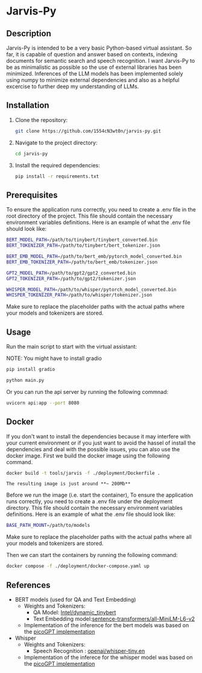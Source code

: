 # Jarvis-Py

## Description

Jarvis-Py is intended to be a very basic Python-based virtual assistant. So far, it is capable of question and answer based on contexts, indexing documents for semantic search and speech recognition. I want Jarvis-Py to be as minimalistic as possible so the use of external libraries has been minimized. Inferences of the LLM models has been implemented solely using numpy to minimize external dependencies and also as a helpful excercise to further deep my understanding of LLMs.

## Installation

1. Clone the repository:
   ```bash
   git clone https://github.com/1554cN3wt0n/jarvis-py.git
   ```
2. Navigate to the project directory:
   ```bash
   cd jarvis-py
   ```
3. Install the required dependencies:
   ```bash
   pip install -r requirements.txt
   ```

## Prerequisites

To ensure the application runs correctly, you need to create a .env file in the root directory of the project. This file should contain the necessary environment variables definitions. Here is an example of what the .env file should look like:

```sh
BERT_MODEL_PATH=/path/to/tinybert/tinybert_converted.bin
BERT_TOKENIZER_PATH=/path/to/tinybert/bert_tokenizer.json

BERT_EMB_MODEL_PATH=/path/to/bert_emb/pytorch_model_converted.bin
BERT_EMB_TOKENIZER_PATH=/path/to/bert_emb/tokenizer.json

GPT2_MODEL_PATH=/path/to/gpt2/gpt2_converted.bin
GPT2_TOKENIZER_PATH=/path/to/gpt2/tokenizer.json

WHISPER_MODEL_PATH=/path/to/whisper/pytorch_model_converted.bin
WHISPER_TOKENIZER_PATH=/path/to/whisper/tokenizer.json
```

Make sure to replace the placeholder paths with the actual paths where your models and tokenizers are stored.

## Usage

Run the main script to start with the virtual assistant:

NOTE: You might have to install gradio

```sh
pip install gradio
```

```bash
python main.py
```

Or you can run the api server by running the following commnad:

```sh
uvicorn api:app --port 8080
```

## Docker

If you don't want to install the dependencies because it may interfere with your current environment or if you just want to avoid the hassel of install the dependencies and deal with the possible issues, you can also use the docker image. First we build the docker image using the following command.

```sh
docker build -t tools/jarvis -f ./deployment/Dockerfile .
```

`The resulting image is just around **~ 200Mb**`

Before we run the image (i.e. start the container), To ensure the application runs correctly, you need to create a .env file under the deployment directory. This file should contain the necessary environment variables definitions. Here is an example of what the .env file should look like:

```sh
BASE_PATH_MOUNT=/path/to/models
```

Make sure to replace the placeholder paths with the actual paths where all your models and tokenizers are stored.

Then we can start the containers by running the following command:

```sh
docker compose -f ./deployment/docker-compose.yaml up
```

## References

- BERT models (used for QA and Text Embedding)
  - Weights and Tokenizers:
    - QA Model: [Intel/dynamic_tinybert](https://huggingface.co/Intel/dynamic_tinybert)
    - Text Embedding model:[sentence-transformers/all-MiniLM-L6-v2](https://huggingface.co/sentence-transformers/all-MiniLM-L6-v2)
  - Implementation of the inference for the bert models was based on the [picoGPT implementation ](https://github.com/jaymody/picoGPT)
- Whisper
  - Weights and Tokenizers:
    - Speech Recognition : [openai/whisper-tiny.en](https://huggingface.co/openai/whisper-tiny.en)
  - Implementation of the inferece for the whisper model was based on the [picoGPT implementation ](https://github.com/jaymody/picoGPT)

